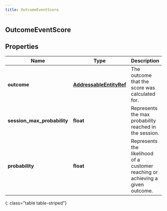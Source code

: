 ```yaml
---
title: OutcomeEventScore
---
```

## OutcomeEventScore

## Properties

|Name | Type | Description | Notes|
|------------ | ------------- | ------------- | -------------|
| **outcome** | [**AddressableEntityRef**](AddressableEntityRef.html) | The outcome that the score was calculated for. | [optional] |
| **session_max_probability** | **float** | Represents the max probability reached in the session. | [optional] |
| **probability** | **float** | Represents the likelihood of a customer reaching or achieving a given outcome. | [optional] |
{: class="table table-striped"}


